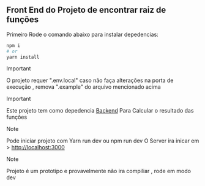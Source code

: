 ## Front End do Projeto de encontrar raiz de funções

Primeiro Rode o comando abaixo para instalar depedencias:

```bash
npm i
# or
yarn install

```
> [!IMPORTANT]
> O projeto requer ".env.local"
> caso não faça alterações na porta de execução , remova ".example" do arquivo mencionado acima


> [!IMPORTANT]
> Este projeto tem como depedencia [Backend](https://github.com/pedrozle/zero-math-back)  Para Calcular o resultado das funções

> [!NOTE]
> Pode iniciar projeto com Yarn run dev ou npm run dev
> O Server ira inicar em > [http://localhost:3000](http://localhost:3000) 

> [!NOTE]
> Projeto é um prototipo e provavelmente não ira compiliar , rode em modo dev